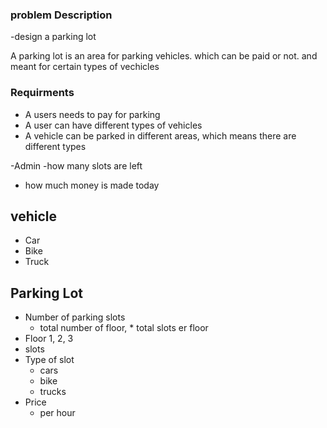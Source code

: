 ### problem Description
-design a parking lot

A parking lot is an area for parking vehicles. which can be paid or not.  and meant for certain types of vechicles

### Requirments 

- A users needs to pay for parking 
- A user can have different types of vehicles 
- A vehicle can be parked in different areas, which means there are different types 


-Admin 
-how many slots are left 
- how much money is made today 


## vehicle 
- Car 
- Bike
- Truck 

## Parking Lot 
- Number of parking slots 
    - total number of floor, * total slots er floor
- Floor 
    1, 2, 3
- slots
- Type of slot
    - cars
    - bike
    - trucks
- Price 
    - per hour